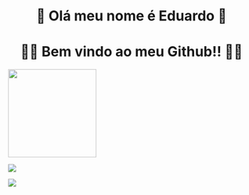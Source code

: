  # <div align="center">🤖 Olá meu nome é Eduardo 🤖</div>
 
 
# <div align ="center">🎉🎉  Bem vindo ao meu Github!! 🎉🎉

   <a href="https://github.com/duu17">
      <img height="180em" src="https://github-readme-stats.vercel.app/api?username=duu17&show_icons=true&theme=dark&include_all_commits=true&count_private=true"/>
</div>

  <a href="https://www.linkedin.com/in/eduardo-alencar-tiburcio-570533239/" target="_blank"><img src="https://img.shields.io/badge/-LinkedIn-%230077B5?style=for-the-badge&logo=linkedin&logoColor=white" target="_blank"></a> 

  <a href = "mailto:edualencar226@gmail.com"><img src="https://img.shields.io/badge/-Gmail-%23333?style=for-the-badge&logo=gmail&logoColor=white" target="_blank"></a>

